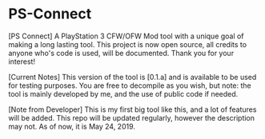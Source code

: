 # PS-Connect
[PS Connect] A PlayStation 3 CFW/OFW Mod tool with a unique goal of making a long lasting tool. This project is now open source, all credits to anyone who's code is used, will be documented. Thank you for your interest!

[Current Notes] This version of the tool is [0.1.a] and is available to be used for testing purposes. You are free to decompile as you wish, but note: the tool is mainly developed by me, and the use of public code if needed. 

[Note from Developer] This is my first big tool like this, and a lot of features will be added. This repo will be updated regularly, however the description may not. As of now, it is May 24, 2019.

